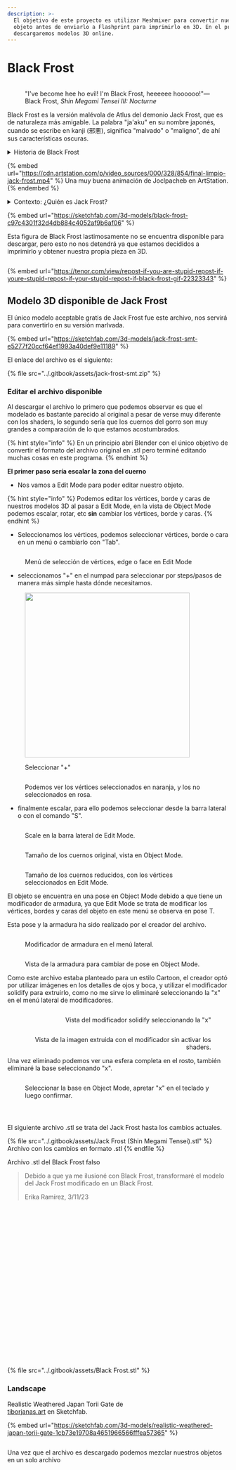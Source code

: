 ```yaml
---
description: >-
  El objetivo de este proyecto es utilizar Meshmixer para convertir nuestro
  objeto antes de enviarlo a Flashprint para imprimirlo en 3D. En el proceso
  descargaremos modelos 3D online.
---
```


# Black Frost

<figure><img src="../.gitbook/assets/image (1) (1).png" alt=""><figcaption><p>"I've become hee ho evil! I'm Black Frost, heeeeee hoooooo!"—Black Frost, <em>Shin Megami Tensei III: Nocturne</em></p></figcaption></figure>

Black Frost es la versión malévola de Atlus del demonio Jack Frost, que es de naturaleza más amigable. La palabra "ja'aku" en su nombre japonés, cuando se escribe en kanji (邪悪), significa "malvado" o "maligno", de ahí sus características oscuras.

<details>

<summary>Historia de Black Frost</summary>

Los Black Frosts son Jack Frosts que se volvieron poderosos y malévolos debido a su anhelo de poderes oscuros y al recordar su naturaleza demoníaca. Son una variante evolucionada del hada invernal amante de la paz. Junto con un aumento en su tamaño, su piel se oscurece y su atuendo pasa de ser azul a morado.

En otra historia, originalmente fue la única criatura en su mundo y oró a su dios por un compañero, pero solo se le concedió por un día. Después de que su amigo se fue, sintió tal tristeza y enojo que se dio cuenta de que nunca debería haber pedido un amigo.

Además de conservar una alta resistencia/inmunidad a los ataques de hielo como sus congéneres de hielo, también comparten una alta resistencia/inmunidad como sus congéneres de fuego. Sin embargo, su naturaleza malévola significa que no pueden resistir ataques basados en la luz en los juegos en los que están presentes.

</details>

{% embed url="https://cdn.artstation.com/p/video_sources/000/328/854/final-limpio-jack-frost.mp4" %}
Una muy buena animación de Joclpacheb en ArtStation.
{% endembed %}

<details>

<summary>Contexto: ¿Quién es Jack Frost?</summary>

Jack Frost es un espíritu de origen inglés. Es un elfo de la nieve que trae el clima frío durante el invierno y se cree que es responsable de la escarcha que se forma en las ventanas de hogares y edificios.

Jack Frost aparece en muchos juegos de la franquicia Megami Tensei, comenzando con Megami Tensei II, y es uno de los demonios con más apariciones en la franquicia. Se le considera la mascota de Atlus y de la franquicia Megami Tensei en su conjunto, lo que ha dado lugar a numerosos cameos. Jack Frost también tiene una "familia" que incluye a otros Frosts, como King Frost, Black Frost y Pyro Jack. Jack Frost y su "familia" tienen la costumbre de añadir "hee," "ho" y "hee-ho" a su lenguaje.

<img src="../.gitbook/assets/descarga.gif" alt="" data-size="original">![](<../.gitbook/assets/image (120).png>)

<img src="../.gitbook/assets/shin-megami-tensei-jack-frost.gif" alt="" data-size="original">![](<../.gitbook/assets/image (121).png>)

![](<../.gitbook/assets/image (122).png>)![](<../.gitbook/assets/image (123).png>)

Variedad de Jack Frost's

![](<../.gitbook/assets/image (126).png>)![](<../.gitbook/assets/image (127).png>)



</details>



{% embed url="https://sketchfab.com/3d-models/black-frost-c97c4301f32d4db884c4052af9b6af06" %}

Esta figura de Black Frost lastimosamente no se encuentra disponible para descargar, pero esto no nos detendrá ya que estamos decididos a imprimirlo y obtener nuestra propia pieza en 3D.

<figure><img src="https://tenor.com/view/repost-if-you-are-stupid-repost-if-youre-stupid-repost-if-your-stupid-repost-if-black-frost-gif-22323343" alt=""><figcaption></figcaption></figure>

{% embed url="https://tenor.com/view/repost-if-you-are-stupid-repost-if-youre-stupid-repost-if-your-stupid-repost-if-black-frost-gif-22323343" %}

## Modelo 3D disponible de Jack Frost

El único modelo aceptable gratis de Jack Frost fue este archivo, nos servirá para convertirlo en su versión marlvada.

{% embed url="https://sketchfab.com/3d-models/jack-frost-smt-e5277f20ccf64ef1993a40def9e11189" %}

El enlace del archivo es el siguiente:

{% file src="../.gitbook/assets/jack-frost-smt.zip" %}

### Editar el archivo disponible

Al descargar el archivo lo primero que podemos observar es que el modelado es bastante parecido al original a pesar de verse muy diferente con los shaders, lo segundo sería que los cuernos del gorro son muy grandes a comparación de lo que estamos acostumbrados.

{% hint style="info" %}
En un principio abrí Blender con el único objetivo de convertir el formato del archivo original en .stl pero terminé editando muchas cosas en este programa.
{% endhint %}

**El primer paso sería escalar la zona del cuerno**

* Nos vamos a Edit Mode para poder editar nuestro objeto.

{% hint style="info" %}
Podemos editar los vértices, borde y caras de nuestros modelos 3D al pasar a Edit Mode, en la vista de Object Mode podemos escalar, rotar, etc **sin** cambiar los vértices, borde y caras.
{% endhint %}

* Seleccionamos los vértices, podemos seleccionar vértices, borde o cara en un menú o cambiarlo con "Tab".

<figure><img src="../.gitbook/assets/image (4).png" alt=""><figcaption><p>Menú de selección de vértices, edge o face en Edit Mode</p></figcaption></figure>

* seleccionamos "+" en el numpad para seleccionar por steps/pasos de manera más simple hasta dónde necesitamos.

<div>

<figure><img src="../.gitbook/assets/image.png" alt="" width="375"><figcaption><p>Seleccionar "+"</p></figcaption></figure>

 

<figure><img src="../.gitbook/assets/imagen_2023-11-04_011544830.png" alt=""><figcaption><p>Podemos ver los vértices seleccionados en naranja, y los no seleccionados en rosa.</p></figcaption></figure>

</div>

* finalmente escalar, para ello podemos seleccionar desde la barra lateral o con el comando "S".

<figure><img src="../.gitbook/assets/image (5).png" alt=""><figcaption><p>Scale en la barra lateral de Edit Mode.</p></figcaption></figure>

<figure><img src="../.gitbook/assets/image (2).png" alt=""><figcaption><p>Tamaño de los cuernos original, vista en Object Mode.</p></figcaption></figure>

<figure><img src="../.gitbook/assets/image (3).png" alt=""><figcaption><p>Tamaño de los cuernos reducidos, con los vértices seleccionados en Edit Mode.</p></figcaption></figure>

El objeto se encuentra en una pose en Object Mode debido a que tiene un modificador de armadura, ya que Edit Mode se trata de modificar los vértices, bordes y caras del objeto en este menú se observa en pose T.

Esta pose y la armadura ha sido realizado por el creador del archivo.

<div>

<figure><img src="../.gitbook/assets/image (6).png" alt=""><figcaption><p>Modificador de armadura en el menú lateral.</p></figcaption></figure>

 

<figure><img src="../.gitbook/assets/imagen_2023-11-03_153020852.png" alt=""><figcaption><p>Vista de la armadura para cambiar de pose en Object Mode.</p></figcaption></figure>

</div>

Como este archivo estaba planteado para un estilo Cartoon, el creador optó por utilizar imágenes en los detalles de ojos y boca, y utilizar el modificador solidify para extruirlo, como no me sirve lo eliminaré seleccionando la "x" en el menú lateral de modificadores.

<div align="right">

<figure><img src="../.gitbook/assets/image (7).png" alt=""><figcaption><p>Vista del modificador solidify seleccionando la "x"</p></figcaption></figure>

 

<figure><img src="../.gitbook/assets/imagen_2023-11-03_152904045.png" alt=""><figcaption><p>Vista de la imagen extruida con el modificador sin activar los shaders.</p></figcaption></figure>

</div>

Una vez eliminado podemos ver una esfera completa en el rosto, también eliminaré la base seleccionando "x".

<figure><img src="../.gitbook/assets/image (8).png" alt=""><figcaption><p>Seleccionar la base en Object Mode, apretar "x" en el teclado y luego confirmar.</p></figcaption></figure>



<div>

<figure><img src="../.gitbook/assets/image (9).png" alt=""><figcaption></figcaption></figure>

 

<figure><img src="../.gitbook/assets/imagen_2023-11-03_153241906.png" alt=""><figcaption></figcaption></figure>

</div>

<figure><img src="../.gitbook/assets/image (10).png" alt=""><figcaption></figcaption></figure>

El siguiente archivo .stl se trata del Jack Frost hasta los cambios actuales.

{% file src="../.gitbook/assets/Jack Frost (Shin Megami Tensei).stl" %}
Archivo con los cambios en formato .stl
{% endfile %}

Archivo .stl del Black Frost falso

> Debido a que ya me ilusioné con Black Frost, transformaré el modelo del Jack Frost modificado en un Black Frost.
>
> Erika Ramírez, 3/11/23

<div>

<figure><img src="../.gitbook/assets/Captura de pantalla 2023-11-03 184210.png" alt=""><figcaption></figcaption></figure>

 

<figure><img src="../.gitbook/assets/Captura de pantalla 2023-11-03 171611.png" alt=""><figcaption></figcaption></figure>

 

<figure><img src="../.gitbook/assets/Captura de pantalla 2023-11-03 171752.png" alt=""><figcaption></figcaption></figure>

 

<figure><img src="../.gitbook/assets/Captura de pantalla 2023-11-03 171913.png" alt=""><figcaption></figcaption></figure>

 

<figure><img src="../.gitbook/assets/Captura de pantalla 2023-11-03 172030.png" alt=""><figcaption></figcaption></figure>

 

<figure><img src="../.gitbook/assets/Captura de pantalla 2023-11-03 172116.png" alt=""><figcaption></figcaption></figure>

 

<figure><img src="../.gitbook/assets/Captura de pantalla 2023-11-03 172153.png" alt=""><figcaption></figcaption></figure>

 

<figure><img src="../.gitbook/assets/Captura de pantalla 2023-11-03 173401.png" alt=""><figcaption></figcaption></figure>

 

<figure><img src="../.gitbook/assets/Captura de pantalla 2023-11-03 173418.png" alt=""><figcaption></figcaption></figure>

 

<figure><img src="../.gitbook/assets/Captura de pantalla 2023-11-03 173507.png" alt=""><figcaption></figcaption></figure>

 

<figure><img src="../.gitbook/assets/Captura de pantalla 2023-11-03 173523.png" alt=""><figcaption></figcaption></figure>

 

<figure><img src="../.gitbook/assets/Captura de pantalla 2023-11-03 173604.png" alt=""><figcaption></figcaption></figure>

 

<figure><img src="../.gitbook/assets/Captura de pantalla 2023-11-03 173729.png" alt=""><figcaption></figcaption></figure>

 

<figure><img src="../.gitbook/assets/Captura de pantalla 2023-11-03 173741.png" alt=""><figcaption></figcaption></figure>

 

<figure><img src="../.gitbook/assets/Captura de pantalla 2023-11-03 181110.png" alt=""><figcaption></figcaption></figure>

 

<figure><img src="../.gitbook/assets/Captura de pantalla 2023-11-03 181127.png" alt=""><figcaption></figcaption></figure>

 

<figure><img src="../.gitbook/assets/Captura de pantalla 2023-11-03 182046.png" alt=""><figcaption></figcaption></figure>

 

<figure><img src="../.gitbook/assets/Captura de pantalla 2023-11-03 182102.png" alt=""><figcaption></figcaption></figure>

 

<figure><img src="../.gitbook/assets/Captura de pantalla 2023-11-03 182247.png" alt=""><figcaption></figcaption></figure>

 

<figure><img src="../.gitbook/assets/Captura de pantalla 2023-11-03 182404.png" alt=""><figcaption></figcaption></figure>

 

<figure><img src="../.gitbook/assets/Captura de pantalla 2023-11-03 182713.png" alt=""><figcaption></figcaption></figure>

 

<figure><img src="../.gitbook/assets/Captura de pantalla 2023-11-03 182727.png" alt=""><figcaption></figcaption></figure>

 

<figure><img src="../.gitbook/assets/Captura de pantalla 2023-11-03 182747.png" alt=""><figcaption></figcaption></figure>

 

<figure><img src="../.gitbook/assets/Captura de pantalla 2023-11-03 183429.png" alt=""><figcaption></figcaption></figure>

 

<figure><img src="../.gitbook/assets/Captura de pantalla 2023-11-03 184055.png" alt=""><figcaption></figcaption></figure>

</div>

<figure><img src="../.gitbook/assets/imagen_2023-11-03_183842408.png" alt=""><figcaption></figcaption></figure>

{% file src="../.gitbook/assets/Black Frost.stl" %}

### Landscape

Realistic Weathered Japan Torii Gate de [\
](https://sketchfab.com/tiborjanas.art)[tiborjanas.art](https://sketchfab.com/tiborjanas.art) en Sketchfab.

{% embed url="https://sketchfab.com/3d-models/realistic-weathered-japan-torii-gate-1cb73e19708a4651966566fffea57365" %}

<figure><img src="../.gitbook/assets/imagen_2023-11-03_192437259.png" alt=""><figcaption></figcaption></figure>

Una vez que el archivo es descargado podemos mezclar nuestros objetos en un solo archivo

<figure><img src="../.gitbook/assets/imagen_2023-11-03_195555558.png" alt=""><figcaption></figcaption></figure>



